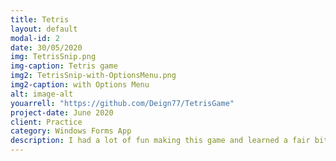 ```yaml
---
title: Tetris
layout: default
modal-id: 2
date: 30/05/2020
img: TetrisSnip.png
img-caption: Tetris game
img2: TetrisSnip-with-OptionsMenu.png
img2-caption: with Options Menu
alt: image-alt
youarrell: "https://github.com/Deign77/TetrisGame"
project-date: June 2020
client: Practice
category: Windows Forms App
description: I had a lot of fun making this game and learned a fair bit as well.
---
```


